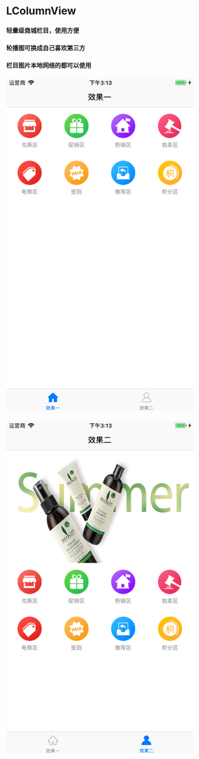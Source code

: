 # LColumnView
### 轻量级商城栏目，使用方便
### 轮播图可换成自己喜欢第三方
### 栏目图片本地网络的都可以使用
### ![](https://github.com/DreamLoverInTheHorizon/LColumnView/raw/master/Images/xiaoguo1.png)
### ![](https://github.com/DreamLoverInTheHorizon/LColumnView/raw/master/Images/xiaoguo2.png)
